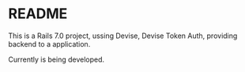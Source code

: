 # README

This is a Rails 7.0 project, ussing Devise, Devise Token Auth, providing backend to a application.

Currently is being developed.
